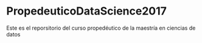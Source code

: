 # PropedeuticoDataScience2017
Este es el reporsitorio del curso propedéutico de la maestría en ciencias de datos
